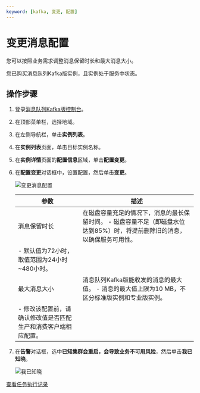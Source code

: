 ```yaml
---
keyword: [kafka, 变更, 配置]
---
```


# 变更消息配置

您可以按照业务需求调整消息保留时长和最大消息大小。

您已购买消息队列Kafka版实例，且实例处于服务中状态。

## 操作步骤

1.  登录[消息队列Kafka版控制台](https://kafka.console.aliyun.com/?spm=a2c4g.11186623.2.22.6bf72638IfKzDm)。

2.  在顶部菜单栏，选择地域。

3.  在左侧导航栏，单击**实例列表**。

4.  在**实例列表**页面，单击目标实例名称。

5.  在**实例详情**页面的**配置信息**区域，单击**配置变更**。

6.  在**配置变更**对话框中，设置配置，然后单击**变更**。

    ![变更消息配置](https://static-aliyun-doc.oss-accelerate.aliyuncs.com/assets/img/zh-CN/8406119951/p120810.png)

    |参数|描述|
    |--|--|
    |消息保留时长|在磁盘容量充足的情况下，消息的最长保留时间。     -   磁盘容量不足（即磁盘水位达到85%）时，将提前删除旧的消息，以确保服务可用性。
    -   默认值为72小时，取值范围为24小时~480小时。 |
    |最大消息大小|消息队列Kafka版能收发的消息的最大值。     -   消息的最大值上限为10 MB，不区分标准版实例和专业版实例。
    -   修改该配置前，请确认修改值是否匹配生产和消费客户端相应配置。 |

7.  在**告警**对话框，选中**已知集群会重启，会导致业务不可用风险**，然后单击**我已知晓**。

    ![我已知晓](https://static-aliyun-doc.oss-accelerate.aliyuncs.com/assets/img/zh-CN/8406119951/p120817.png)


[查看任务执行记录](/cn.zh-CN/用户指南/实例/查看任务执行记录.md)

